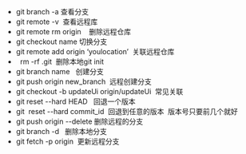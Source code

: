 + git branch -a 查看分支
+ git remote -v  查看远程库
+ git remote rm origin    删除远程仓库
+ git  checkout name 切换分支
+  git remote add origin ‘youlocation’  关联远程仓库
+   rm -rf .git  删除本地git init 
+  git branch  name   创建分支
+  git push origin new_branch  远程创建分支
+ git checkout -b updateUi origin/updateUi  常见关联
+ git  reset --hard HEAD   回退一个版本 
+ git  reset --hard commit_id  回退到任意的版本  版本号只要前几个就好 
+ git push origin --delete <BranchName> 删除远程的分支
+ git branch -d <BranchName>   删除本地分支
+ git fetch -p origin  更新远程分支  
 




 
 
 
 

